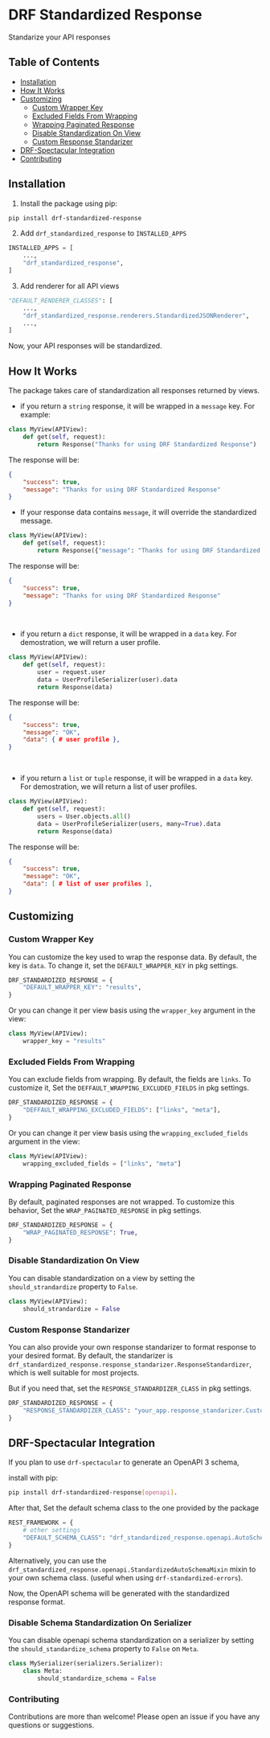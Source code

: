 # DRF Standardized Response
Standarize your API responses

## Table of Contents

- [Installation](#installation)
- [How It Works](#how-it-works)
- [Customizing](#customizing)
  - [Custom Wrapper Key](#custom-wrapper-key)
  - [Excluded Fields From Wrapping](#excluded-fields-from-wrapping)
  - [Wrapping Paginated Response](#wrapping-paginated-response)
  - [Disable Standardization On View](#disable-standardization-on-view)
  - [Custom Response Standarizer](#custom-response-standarizer)
- [DRF-Spectacular Integration](#drf-spectacular-integration)
- [Contributing](#contributing)


## Installation
1. Install the package using pip:

```bash
pip install drf-standardized-response
```

2. Add `drf_standardized_response` to `INSTALLED_APPS`
```python
INSTALLED_APPS = [
    ...,
    "drf_standardized_response",
]
```

3. Add renderer for all API views
```python
"DEFAULT_RENDERER_CLASSES": [
    ...,
    "drf_standardized_response.renderers.StandardizedJSONRenderer",
    ...,
]
```

Now, your API responses will be standardized.

## How It Works
The package takes care of standardization all responses returned by views.

*    if you return a `string` response, it will be wrapped in a `message` key. For example:
```python
class MyView(APIView):
    def get(self, request):
        return Response("Thanks for using DRF Standardized Response")
```

The response will be:

```json
{
    "success": true,
    "message": "Thanks for using DRF Standardized Response"
}
```

*    If your response data contains `message`, it will override the standardized message.

```python
class MyView(APIView):
    def get(self, request):
        return Response({"message": "Thanks for using DRF Standardized Response"})
```

The response will be:

```json
{
    "success": true,
    "message": "Thanks for using DRF Standardized Response"
}
```

<br>

*    if you return a `dict` response, it will be wrapped in a `data` key. For demostration, we will return a user profile.  

```python
class MyView(APIView):
    def get(self, request):
        user = request.user
        data = UserProfileSerializer(user).data
        return Response(data)
```

The response will be:

```json
{
    "success": true,
    "message": "OK",
    "data": { # user profile },
}
```

<br>

*    if you return a `list` or `tuple` response, it will be wrapped in a `data` key. For demostration, we will return a list of user profiles.

```python
class MyView(APIView):
    def get(self, request):
        users = User.objects.all()
        data = UserProfileSerializer(users, many=True).data
        return Response(data)
```

The response will be:

```json
{
    "success": true,
    "message": "OK",
    "data": [ # list of user profiles ],
}
```

## Customizing
### Custom Wrapper Key
You can customize the key used to wrap the response data. By default, the key is `data`. To change it, set the `DEFAULT_WRAPPER_KEY` in pkg settings.

```python
DRF_STANDARDIZED_RESPONSE = {
    "DEFAULT_WRAPPER_KEY": "results",
}
```

Or you can change it per view basis using the `wrapper_key` argument in the view:

```python
class MyView(APIView):
    wrapper_key = "results"
```

### Excluded Fields From Wrapping
You can exclude fields from wrapping. By default, the fields are `links`. To customize it, Set the `DEFFAULT_WRAPPING_EXCLUDED_FIELDS` in pkg settings.

```python
DRF_STANDARDIZED_RESPONSE = {
    "DEFFAULT_WRAPPING_EXCLUDED_FIELDS": ["links", "meta"],
}
``` 

Or you can change it per view basis using the `wrapping_excluded_fields` argument in the view:

```python
class MyView(APIView):
    wrapping_excluded_fields = ["links", "meta"]
```

### Wrapping Paginated Response
By default, paginated responses are not wrapped. To customize this behavior, Set the `WRAP_PAGINATED_RESPONSE` in pkg settings.

```python
DRF_STANDARDIZED_RESPONSE = {
    "WRAP_PAGINATED_RESPONSE": True,
}
```

### Disable Standardization On View
You can disable standardization on a view by setting the `should_strandardize` property to `False`.

```python
class MyView(APIView):
    should_strandardize = False
```

### Custom Response Standarizer
You can also provide your own response standarizer to format response to your desired format. By default, the standarizer is `drf_standardized_response.response_standarizer.ResponseStandardizer`, which is well suitable for most projects.

But if you need that, set the `RESPONSE_STANDARDIZER_CLASS` in pkg settings.

```python
DRF_STANDARDIZED_RESPONSE = {
    "RESPONSE_STANDARDIZER_CLASS": "your_app.response_standarizer.CustomResponseStandardizer",
}
```

## DRF-Spectacular Integration
If you plan to use `drf-spectacular` to generate an OpenAPI 3 schema, 

install with pip:
```bash
pip install drf-standardized-response[openapi].
```

After that, Set the default schema class to the one provided by the package

```python
REST_FRAMEWORK = {
    # other settings
    "DEFAULT_SCHEMA_CLASS": "drf_standardized_response.openapi.AutoSchema"
}
```

Alternatively, you can use the `drf_standardized_response.openapi.StandardizedAutoSchemaMixin` mixin to your own schema class. (useful when using `drf-standardized-errors`).

Now, the OpenAPI schema will be generated with the standardized response format.

### Disable Schema Standardization On Serializer
You can disable openapi schema standardization on a serializer by setting the `should_standardize_schema` property to `False` on `Meta`.

```python
class MySerializer(serializers.Serializer):
    class Meta:
        should_standardize_schema = False
```

### Contributing
Contributions are more than welcome! Please open an issue if you have any questions or suggestions.